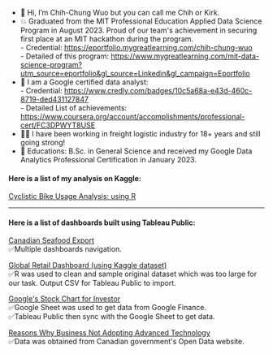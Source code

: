 - 👋 Hi, I’m Chih-Chung Wuo but you can call me Chih or Kirk.
- 💥 Graduated from the MIT Professional Education Applied Data Science Program in August 2023.
    Proud of our team's achievement in securing first place at an MIT hackathon during the program.  
      - Credential: https://eportfolio.mygreatlearning.com/chih-chung-wuo  
      - Detailed of this program: https://www.mygreatlearning.com/mit-data-science-program?utm_source=eportfolio&gl_source=Linkedin&gl_campaign=Eportfolio  
- 🌱 I am a Google certified data analyst:  
      - Credential: https://www.credly.com/badges/10c5a68a-e43d-460c-8719-ded431127847  
      - Detailed List of achievements: https://www.coursera.org/account/accomplishments/professional-cert/FC3DPWYT8USE  
- 👨🏻 I have been working in freight logistic industry for 18+ years and still going strong!
- 💎 Educations: B.Sc. in General Science and received my Google Data Analytics Professional Certification in January 2023.  

#### Here is a list of my analysis on Kaggle:
[Cyclistic Bike Usage Analysis: using R](https://www.kaggle.com/code/chihchungwuo/cyclistic-bike-usage-analysis)

-------------------------------------------------------------------------------

#### Here is a list of dashboards built using Tableau Public:

[Canadian Seafood Export](https://public.tableau.com/views/CanadianSeafoodExport/MostValuableSeafoodDashboard?:language=en-US&:display_count=n&:origin=viz_share_link)
<br>✅Multiple dashboards navigation.

[Global Retail Dashboard (using Kaggle dataset)](https://public.tableau.com/app/profile/kirk1022/viz/GlobalRetailSalesKaggleData/RetailDashboard)
<br>✅R was used to clean and sample original dataset which was too large for our task. Output CSV for Tableau Public to import.

[Google's Stock Chart for Investor](https://public.tableau.com/app/profile/kirk1022/viz/GooglesStockChartforInvestor/GoogleStocks)
<br>✅Google Sheet was used to get data from Google Finance.
<br>✅Tableau Public then sync with the Google Sheet to get data.

[Reasons Why Business Not Adopting Advanced Technology](https://public.tableau.com/views/ReasonsWhyBusinessNotAdoptingAdvancedTech/DashboardforReasonThatBusinessDoNotAdoptAdvancedTech?:language=en-US&:display_count=n&:origin=viz_share_link)
<br>✅Data was obtained from Canadian government's Open Data website. 

<!---
kirkovski/kirkovski is a ✨ special ✨ repository because its `README.md` (this file) appears on your GitHub profile.
You can click the Preview link to take a look at your changes.
--->
